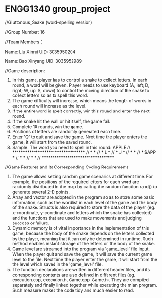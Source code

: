 # ENGG1340 group_project
//Gluttonous_Snake (word-spelling version)

//Group Number: 16

//Team Members：

Name: Liu Xinrui     UID: 3035950204

Name: Bao Xinyang    UID: 3035952989


//Game description:
1. In this game, player has to control a snake to collect letters. In each round, a word will be given. Player needs to use keyboard (A, left; D, right; W, up; S, down) to control the moving direction of the snake to collect letters so as to spell this word. 
2. The game difficulty will increase, which means the length of words in each round will increase as the level.
3. If the entire word is spelt correctly, win this round and enter the next round.
4. If the snake hit the wall or hit itself, the game fail.
5. Complete 10 rounds, win the game.
6. Positions of letters are randomly generated each time.
7. Enter 'Q' to quit and save the game. Next time the player enters the game, it will start from the saved round.
8. Sample.
   The word you need to spell in this round: APPLE
//   **********************************
//	  *                                *
//	  *      L                         *
//	  *                          J     *
//	  *                                *
//	  *                  $APP          *
//	  *                                *
//   *                                *
//   **********************************



//Game Features and its Corresponding Coding Requirements
1. The game allows setting random game scenarios at different time. For example, the positions of the required letters for each word are randomly distributed in the map by calling the random function rand() to generate several 2-D points.
2. Array and vector are adopted in the program so as to store some basic information, such as the wordlist in each level of the game and the body of the snake. 
Structs is also required to store the data of the player (eg. x-coordinate, y-coordinate and letters which the snake has collected) and the functions that are used to make movements and judging success or failure.
3. Dynamic memory is of vital importance in the implementation of this game, because the body of the snake depends on the letters collected by the player, meaning that it can only be determined in runtime. Such method enables instant storage of the letters on the body of the snake.
4. Game level are streamed into the program via 'game_level' file input. When the player quit and save the game, it will save the current game level to the file. Next time the player enter the game, it will start from the the level which saved in the 'game_level' file.
5. The function declarations are written in different header files, and its corresponding contents are also defined in different files (eg. execution.cpp, execution.h,  Game.cpp, Game.h). They are compiled separately and finally linked together while executing the mian program. Such measure makes the code tidy and much easier to read.

